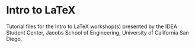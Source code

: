 # Intro to LaTeX
Tutorial files for the Intro to LaTeX workshop(s) presented by the IDEA Student
Center, Jacobs School of Engineering, University of California San Diego.
